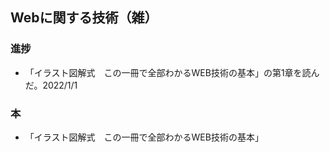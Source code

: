 ## Webに関する技術（雑）

### 進捗

- 「イラスト図解式　この一冊で全部わかるWEB技術の基本」の第1章を読んだ。2022/1/1


### 本

- 「イラスト図解式　この一冊で全部わかるWEB技術の基本」


